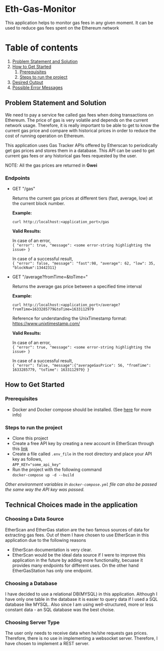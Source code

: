# Eth-Gas-Monitor
This application helps to monitor gas fees in any given moment. It can be used to reduce gas fees spent on the Ethereum network

# Table of contents
1. [Problem Statement and Solution](#problem)
2. [How to Get Started](#started)
    1. [Prerequisites](#prerequisites)
    2. [Steps to run the project](#steps)
4. [Desired Output](#output)
5. [ Possible Error Messages ](#errors)


## Problem Statement and Solution <a name="problem"/>

We need to pay a service fee called gas fees when doing transactions on Ethereum. The price of gas is very volatile and depends on the current network usage. Therefore, it is really important to be able to get to know the current gas price and compare with historical prices in order to reduce the cost of running operation on Ethereum.

This application uses Gas Tracker APIs offered by Etherscan to periodically get gas prices and stores them in a database. This API can be used to get current gas fees or any historical gas fees requested by the user.

NOTE: All the gas prices are returned in **Gwei**  

### Endpoints

- GET "/gas"   


  Returns the current gas prices at different tiers (fast, average, low) at the current block number.
  
  **Example:**  
  
   `curl http://localhost:<application_port>/gas`
    
  **Valid Results:**  
  
  In case of an error,    
   `{ "error": true, "message": <some error-string highlighting the issue> }`  
  
  In case of a successful result,  
  `{ "error": false, "message": "fast":98, "average": 62, "low": 35, "blockNum":13442311}`
  
- GET "/average?fromTime=&toTime="  


  Returns the average gas price between a specified time interval  
  
  **Example:**  
  
  `curl http://localhost:<application_port>/average?fromTime=1633285779&toTime=1633112979`
  
  Reference for understanding the UnixTimestamp format:  
  https://www.unixtimestamp.com/  
  
  **Valid Results:**  
  
  In case of an error,  
  `{ "error": true, "message": <some error-string highlighting the issue> }`  
  
  In case of a successful result,  
  `{ "error": false, "message":{"averageGasPrice": 56, "fromTime": 1633285779, "toTime": 1633112979} }`
 
 
 ## How to Get Started  <a name="started"/>
 
 ### Prerequisites <a name="prerequisites"/>
 
 - Docker and Docker compose should be installed. (See [here](https://docs.docker.com/compose/install/) for more info)

### Steps to run the project <a name="steps"/>

- Clone this project
- Create a free API key by creating a new account in EtherScan through this [link](https://docs.etherscan.io/getting-started/creating-an-account)
- Create a file called `.env_file` in the root directory and place your API key as follows,  
   `APP_KEY="some_api_key"`
- Run the project with the following command  
   `docker-compose up -d --build`

 _Other environment variables in `docker-compose.yml` file can also be passed the same way the API key was passed._
 
 ## Technical Choices made in the application
 
 ### Choosing a Data Source
 
 EtherScan and EtherGas station are the two famous sources of data for extracting gas fees. Out of them I have chosen to use EtherScan in this application due to the following reasons
 - EtherScan documentation is very clear.
 - EtherScan would be the ideal data source if I were to improve this application in the future by adding more functionality, becuase it provides many endpoints for different uses. On the other hand EtherGasStation has only one endpoint.

### Choosing a  Database

I have decided to use a relational DB(MYSQL) in this application. Although I have only one table in the database it is easier to query data if I used a SQL database like MYSQL. Also since I am using well-structured, more or less constant data - an SQL database was the best choise.

### Choosing Server Type

The user only needs to receive data when he/she requests gas prices. Therefore, there is no use in implementing a websocket server. Therefore, I have chosen to implement a REST server.

